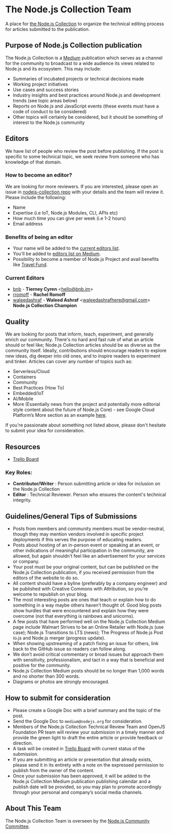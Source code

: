 # The Node.js Collection Team
A place for [the Node.js Collection](https://medium.com/the-node-js-collection) to organize the technical editing process for articles submitted to the publication.

## Purpose of Node.js Collection publication
The Node.js Collection is a [Medium](https://medium.com/) publication which serves as a channel for the community to broadcast to a wide audience its views related to Node.js and its ecosystem. This may include:

- Summaries of incubated projects or technical decisions made
- Working project initiatives
- Use cases and success stories
- Industry insights and best practices around Node.js and development trends (see topic areas below)
- Reports on Node.js and JavaScript events (these events must have a code of conduct to be considered)
- Other topics will certainly be considered, but it should be something of interest to the Node.js community

## Editors
We have list of people who review the post before publishing. If the post is specific to some technical topic, we seek review from someone who has knowledge of that domain.

### How to become an editor?
We are looking for more reviewers. If you are interested, please open an issue in [nodejs-collection repo](https://github.com/nodejs/nodejs-collection/issues) with your details and the team will review it.
Please include the following:
- Name
- Expertise (i.e IoT, Node.js Modules, CLI, APIs etc)
- How much time you can give per week (i.e 1-2 hours)
- Email address

### Benefits of being an editor
- Your name will be added to the [current editors list](https://github.com/nodejs/nodejs-collection#current-editors).
- You'll be added to [editors list on Medium](https://medium.com/the-node-js-collection/about).
- Possibility to become a member of Node.js Project and avail benefits like [Travel Fund](https://github.com/nodejs/admin#travel-fund).

### Current Editors
* [bnb] - **Tierney Cyren** &lt;hello@bnb.im&gt;
* [rromoff] - **Rachel Romoff**
* [waleedashraf] - **Waleed Ashraf** &lt;waleedashrafhere@gmail.com&gt; **Node.js Collection Champion**

## Quality
We are looking for posts that inform, teach, experiment, and generally enrich our community. There's no hard and fast rule of what an article should or feel like; Node.js Collection articles should be as diverse as the community itself. Ideally, contributions should encourage readers to explore new ideas, dig deeper into old ones, and to inspire readers to experiment and tinker. Articles can cover any number of topics such as:

- Serverless/Cloud
- Containers
- Community
- Best Practices (How To)
- Embedded/IoT
- AI/Mobile
- More (Essentially news from the project and potentially more editorial style content about the future of Node.js Core) - see Google Cloud Platform’s More section as an example [here](https://cloudplatform.googleblog.com).

If you're passionate about something not listed above, please don't hesitate to submit your idea for consideration.

## Resources
* [Trello Board](https://trello.com/b/M9VUQl9S/nodejs-collection)

### Key Roles:
- **Contributor/Writer** : Person submitting article or idea for inclusion on the Node.js Collection
- **Editor** : Technical Reviewer. Person who ensures the content's technical integrity.

## Guidelines/General Tips of Submissions

- Posts from members and community members must be vendor-neutral, though they may mention vendors involved in specific project deployments if this serves the purpose of educating readers.
- Posts about hosting of an in-person event or speaking at an event, or other indications of meaningful participation in the community, are allowed, but again shouldn’t feel like an advertisement for your services or company.
- Your post must be your original content, but can be published on the Node.js Collection publication, if you received permission from the editors of the website to do so.
- All content should have a byline (preferably by a company engineer) and be published with Creative Commons with Attribution, so you’re welcome to republish on your blog.
- The most interesting posts are ones that teach or explain how to do something in a way maybe others haven’t thought of. Good blog posts show hurdles that were encountered and explain how they were overcome (not that everything is rainbows and unicorns).
- A few posts that have performed well on the Node.js Collection Medium page include Walmart Strives to be an Online Retailer with Node.js (use case); Node.js Transitions to LTS (news); The Progress of Node.js Post io.js and Node.js merger (progress update).
- When showing upstreaming of a patch fixing an issue for others, link back to the GitHub issue so readers can follow along.
- We don’t avoid critical commentary or broad issues but approach them with sensitivity, professionalism, and tact in a way that is beneficial and positive for the community.
- Node.js Collection Medium posts should be no longer than 1,000 words and no shorter than 300 words.
- Diagrams or photos are strongly encouraged.

## How to submit for consideration

- Please create a Google Doc with a brief summary and the topic of the post.
- Send the Google Doc to `medium@nodejs.org` for consideration.
- Members of the Node.js Collection Technical Review Team and OpenJS Foundation PR team will review your submission in a timely manner and provide the green light to draft the entire article or provide feedback or direction.
- A task will be created in [Trello Board](https://trello.com/b/M9VUQl9S/nodejs-collection) with current status of the submission.
- If you are submitting an article or presentation that already exists, please send it in its entirety with a note on the expressed permission to publish from the owner of the content.
- Once your submission has been approved, it will be added to the Node.js Collection Medium publication publishing calendar and a publish date will be provided, so you may plan to promote accordingly through your personal and company’s social media channels.

## About This Team
The Node.js Collection Team is overseen by the [Node.js Community Committee](https://github.com/nodejs/community-committee).


<!-- Source for Markdown links included in this document -->
[bnb]:              https://github.com/bnb
[rromoff]:          https://github.com/RRomoff
[waleedashraf]:     https://github.com/waleedashraf
